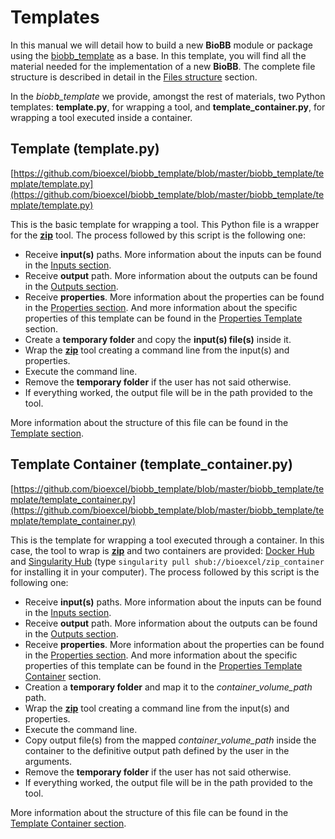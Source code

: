 # Templates

In this manual we will detail how to build a new **BioBB** module or package using the [biobb_template](https://github.com/bioexcel/biobb_template) as a base. In this template, you will find all the material needed for the implementation of a new **BioBB**. The complete file structure is described in detail in the [Files structure](https://biobb-documentation.readthedocs.io/en/latest/files_structure.html) section.

In the *biobb_template* we provide, amongst the rest of materials, two Python templates: **template.py**, for wrapping a tool, and **template_container.py**, for wrapping a tool executed inside a container.

## Template (template.py)

[https://github.com/bioexcel/biobb_template/blob/master/biobb_template/template/template.py](https://github.com/bioexcel/biobb_template/blob/master/biobb_template/template/template.py)

This is the basic template for wrapping a tool. This Python file is a wrapper for the [**zip**](http://infozip.sourceforge.net/) tool. The process followed by this script is the following one:

* Receive **input(s)** paths. More information about the inputs can be found in the [Inputs section](https://biobb-documentation.readthedocs.io/en/latest/arguments.html#inputs).
* Receive **output** path. More information about the outputs can be found in the [Outputs section](https://biobb-documentation.readthedocs.io/en/latest/arguments.html#outputs).
* Receive **properties**. More information about the properties can be found in the [Properties section](https://biobb-documentation.readthedocs.io/en/latest/arguments.html#properties). And more information about the specific properties of this template can be found in the [Properties Template](https://biobb-documentation.readthedocs.io/en/latest/arguments.html#template) section.
* Create a **temporary folder** and copy the **input(s) file(s)** inside it. 
* Wrap the [**zip**](http://infozip.sourceforge.net/) tool creating a command line from the input(s) and properties.
* Execute the command line.
* Remove the **temporary folder** if the user has not said otherwise.
* If everything worked, the output file will be in the path provided to the tool.

More information about the structure of this file can be found in the [Template section](https://biobb-documentation.readthedocs.io/en/latest/python_structure.html#template).

## Template Container (template_container.py)

[https://github.com/bioexcel/biobb_template/blob/master/biobb_template/template/template_container.py](https://github.com/bioexcel/biobb_template/blob/master/biobb_template/template/template_container.py)

This is the template for wrapping a tool executed through a container. In this case, the tool to wrap is [**zip**](http://infozip.sourceforge.net/) and two containers are provided: [Docker Hub](https://hub.docker.com/r/mmbirb/zip) and [Singularity Hub](https://singularity-hub.org/) (type `singularity pull shub://bioexcel/zip_container` for installing it in your computer). The process followed by this script is the following one:

* Receive **input(s)** paths. More information about the inputs can be found in the [Inputs section](https://biobb-documentation.readthedocs.io/en/latest/arguments.html#inputs).
* Receive **output** path. More information about the outputs can be found in the [Outputs section](https://biobb-documentation.readthedocs.io/en/latest/arguments.html#outputs).
* Receive **properties**. More information about the properties can be found in the [Properties section](https://biobb-documentation.readthedocs.io/en/latest/arguments.html#properties). And more information about the specific properties of this template can be found in the [Properties Template Container](https://biobb-documentation.readthedocs.io/en/latest/arguments.html#template-container) section.
* Creation a **temporary folder** and map it to the *container_volume_path* path.
* Wrap the [**zip**](http://infozip.sourceforge.net/) tool creating a command line from the input(s) and properties.
* Execute the command line.
* Copy output file(s) from the mapped *container_volume_path* inside the container to the definitive output path defined by the user in the arguments.
* Remove the **temporary folder** if the user has not said otherwise.
* If everything worked, the output file will be in the path provided to the tool.

More information about the structure of this file can be found in the [Template Container section](https://biobb-documentation.readthedocs.io/en/latest/python_structure.html#template-container).
